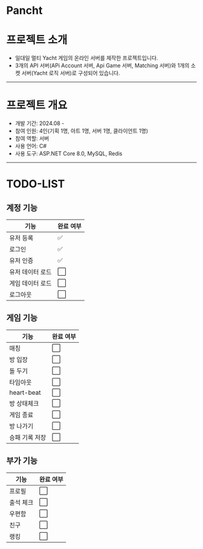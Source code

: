 # Pancht
# 프로젝트 소개
- 일대일 멀티 Yacht 게임의 온라인 서버를 제작한 프로젝트입니다.
- 3개의 API 서버(APi Account 서버, Api Game 서버, Matching 서버)와 1개의 소켓 서버(Yacht 로직 서버)로 구성되어 있습니다.

---

# 프로젝트 개요
- 개발 기간: 2024.08 -
- 참여 인원: 4인(기획 1명, 아트 1명, 서버 1명, 클라이언트 1명)
- 참여 역할: 서버
- 사용 언어: C#
- 사용 도구: ASP.NET Core 8.0, MySQL, Redis

---

# TODO-LIST

## 계정 기능
| 기능           | 완료 여부 |
| -------------- | -------- |
| 유저 등록      | ✅       |
| 로그인         | ✅       |
| 유저 인증      | ✅       |
| 유저 데이터 로드 | ⬜       |
| 게임 데이터 로드 | ⬜       |
| 로그아웃       | ⬜       |

## 게임 기능
| 기능           | 완료 여부 |
| -------------- | -------- |
| 매칭           | ⬜       |
| 방 입장        | ⬜       |
| 돌 두기        | ⬜       |
| 타임아웃       | ⬜       |
| heart-beat     | ⬜       |
| 방 상태체크    | ⬜       |
| 게임 종료      | ⬜       |
| 방 나가기      | ⬜       |
| 승패 기록 저장 | ⬜       |

## 부가 기능
| 기능           | 완료 여부 |
| -------------- | -------- |
| 프로필         | ⬜       |
| 출석 체크      | ⬜       |
| 우편함         | ⬜       |
| 친구           | ⬜       |
| 랭킹           | ⬜       |

